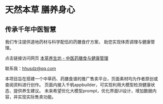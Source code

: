 # 天然本草 膳养身心

## 传承千年中医智慧

我们专注提供道地药材与科学配伍的药膳食疗方案，
助您实现体质调理与健康管理。

点击链接访问网页 [本草养生坊 - 中医药膳食与健康管理](https://sdz66.github.io/)

联系我：hhusdz@qq.com

本项目旨在搭建一个中草药、药膳食谱的推广售卖平台，页面素材均为作者原创或查阅资料进行创作。
页面内接入千帆appbuilder，可实现利用大模型检测健康状态、提供养生建议。
未来希望优化大模型prompt，优化界面UI设计，增加数据内容，并实现实际售卖功能。
